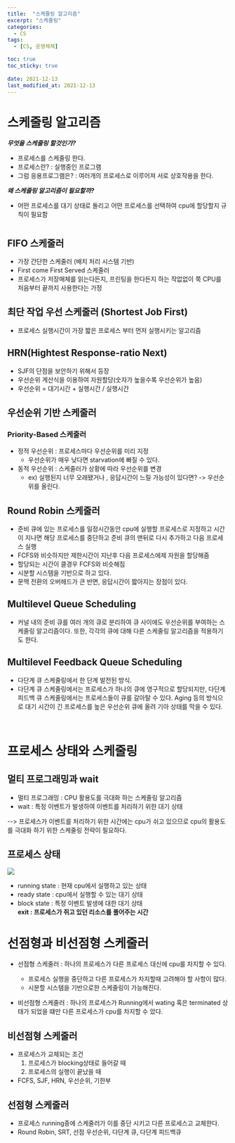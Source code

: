 ```yaml
---
title:  "스케쥴링 알고리즘"
excerpt: "스케쥴링"
categories:
  - CS
tags:
  - [CS, 운영체제]

toc: true
toc_sticky: true
 
date: 2021-12-13
last_modified_at: 2021-12-13
---
```


# 스케줄링 알고리즘 
***무엇을 스케줄링 할것인가?***
- 프로세스를 스케줄링 한다. 
- 프로세스란? : 실행중인 프로그램
- 그럼 응용프로그램은? : 여러개의 프로세스로 이루어져 서로 상호작용을 한다. 

***왜 스케줄링 알고리즘이 필요할까?***
- 어떤 프로세스를 대기 상태로 돌리고 어떤 프로세스를 선택하여 cpu에 할당할지 규칙이 필요함


# 
## FIFO 스케줄러
- 가장 간단한 스케줄러 (배치 처리 시스템 기반)
- First come First Served 스케줄러
- 프로세스가 저장매체를 읽는다든지, 프린팅을 한다든지 하는 작없없이 쭉 CPU를 처음부터 끝까지 사용한다는 가정 

## 최단 작업 우선 스케줄러 (Shortest Job First)
- 프로세스 실행시간이 가장 짧은 프로세스 부터 먼저 실행시키는 알고리즘 

## HRN(Hightest Response-ratio Next) 
- SJF의 단점을 보안하기 위해서 등장
- 우선순위 계산식을 이용하여 자원할당(숫자가 높을수록 우선순위가 높음)
- 우선순위 = 대기시간 + 실행시간 / 실행시간
## 우선순위 기반 스케줄러
### Priority-Based 스케줄러 
- 정적 우선순위 : 프로세스마다 우선순위를 미리 지정
  + 우선순위가 매우 낮다면 starvation에 빠질 수 있다. 
- 동적 우선순위 : 스케줄러가 상황에 따라 우선순위를 변경
  + ex) 실행된지 너무 오래됐거나 , 응답시간이 느릴 가능성이 있다면? -> 우선순위를 올린다. 

## Round Robin 스케줄러 
- 준비 큐에 있는 프로세스를 일정시간동안 cpu에 실행할 프로세스로 지정하고 시간이 지나면 해당 프로세스를 중단하고 준비 큐의 맨뒤로 다시 추가하고 다음 프로세스 실행
- FCFS와 비슷하지만 제한시간이 지난후 다음 프로세스에제 자원을 할당해줌
- 할당되는 시간이 클경우 FCFS와 비슷해짐
- 시분할 시스템을 기반으로 하고 있다. 
- 문맥 전환의 오버헤드가 큰 반면, 응답시간이 짧아지는 장점이 있다.

## Multilevel Queue Scheduling
- 커널 내의 준비 큐를 여러 개의 큐로 분리하여 큐 사이에도 우선순위를 부여하는 스케줄링 알고리즘이다. 또한, 각각의 큐에 대해 다른 스케줄링 알고리즘을 적용하기도 한다.

## Multilevel Feedback Queue Scheduling
- 다단계 큐 스케줄링에서 한 단계 발전된 방식. 
- 다단계 큐 스케줄링에서는 프로세스가 하나의 큐에 영구적으로 할당되지만, 다단계 피드백 큐 스케줄링에서는 프로세스들이 큐를 갈아탈 수 있다. Aging 등의 방식으로 대기 시간이 긴 프로세스를 높은 우선순위 큐에 올려 기아 상태를 막을 수 있다.
<br>

# 프로세스 상태와 스케줄링 
## 멀티 프로그래밍과 wait
- 멀티 프로그래밍 : CPU 활용도를 극대화 하는 스케줄링 알고리즘 
- wait : 특정 이벤트가 발생하여 이벤트를 처리하기 위한 대기 상태 

--> 프로세스가 이벤트를 처리하기 위한 시간에는 cpu가 쉬고 있으므로 cpu의 활용도를 극대화 하기 위한 스케줄링 전략이 필요하다. 

## 프로세스 상태 

![](/yuhyeongeun-kor.github.com/assets/images/12-13-12-37.png)
- running state : 현재 cpu에서 실행하고 있는 상태 
- ready state : cpu에서 실행할 수 있는 대기 상태
- block state : 특정 이벤트 발생에 대한 대기 상태  
**exit : 프로세스가 쥐고 있던 리소스를 풀어주는 시간** 

# 선점형과 비선점형 스케줄러
- 선점형 스케줄러 : 하나의 프로세스가 다른 프로세스 대신에 cpu를 차지할 수 있다. 
  + 프로세스 실행을 중단하고 다른 프로세스가 차지할때 고려해야 할 사항이 많다.
  + 시분할 시스템을 기반으로한 스케줄링이 가능해진다. 

- 비선점형 스케줄러 : 하나의 프로세스가 Running에서 wating 혹은 terminated 상태가 되었을 떄만 다른 프로세스가 cpu를 차지할 수 았다. 


## 비선점형 스케줄러 
- 프로세스가 교체되는 조건 
  1. 프로세스가 blocking상태로 들어갈 때 
  2. 프로세스의 실행이 끝났을 때 
- FCFS, SJF, HRN, 우선순위, 기한부

## 선점형 스케줄러 
- 프로세스 running중에 스케줄러가 이를 중단 시키고 다른 프로세스고 교체한다. 
- Round Robin, SRT, 선점 우선순위, 다단계 큐, 다단계 피드백큐



